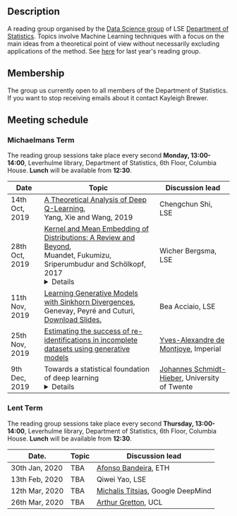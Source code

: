 ## Description

A reading group organised by the [Data Science group](http://www.lse.ac.uk/Statistics/Research/Data-Science) of LSE [Department of Statistics](http://www.lse.ac.uk/Statistics). Topics involve Machine Learning techniques with a focus on the main ideas from a theoretical point of view without necessarily excluding applications of the method. See [here](https://lse-ml.github.io) for last year's reading group.

## Membership

The group us currently open to all members of the Department of Statistics. If you want to stop receiving emails about it contact Kayleigh Brewer.

## Meeting schedule

### Michaelmans Term

The reading group sessions take place every second **Monday, 13:00-14:00**, Leverhulme library, Department of Statistics, 6th Floor, Columbia House. **Lunch** will be available from **12:30**.

| Date                        | Topic                                                           | Discussion lead |
|-----------------------------|-----------------------------------------------------------------|-----------------|
| 14th Oct, 2019         |  [A Theoretical Analysis of Deep Q-Learning](https://arxiv.org/abs/1901.00137),<br/> Yang, Xie and Wang, 2019 | Chengchun Shi, LSE   |
| 28th Oct, 2019        |  [Kernel and Mean Embedding of Distributions: A Review and Beyond](https://arxiv.org/abs/1605.09522),<br/> Muandet, Fukumizu, Sriperumbudur and Schölkopf, 2017 <details> I will give an introduction intended for a wider audience to reproducing kernel Hilbert spaces (RKHSs) and the application to kernel mean embeddings of probability distributions, loosely based on the above paper. As an application, I will show how kernel mean embeddings can be used to define dependence measures, and also outline the limitations of this approach. I will argue that RKHSs have a fundamental role to play in statistical science, i.e., that they are more than just another tool. </details>                                                        | Wicher Bergsma, LSE |
|  11th Nov, 2019    |  [Learning Generative Models with Sinkhorn Divergences](https://arxiv.org/abs/1706.00292),<br/> Genevay, Peyré and Cuturi,   <a href="download.php?file=./Slides_LSE_Bea.pdf">Download Slides.</a>         |  Bea Acciaio, LSE   |
| 25th Nov, 2019       |  [Estimating the success of re-identifications in incomplete datasets using generative models](https://www.nature.com/articles/s41467-019-10933-3/)    |  [Yves-Alexandre de Montjoye](https://www.demontjoye.com), Imperial       |
| 9th Dec, 2019       |  Towards a statistical foundation of deep learning <details> Recently a lot of progress has been made in the theoretical understanding of deep learning. One of the very promising directions is the statistical approach, which interprets deep learning as a statistical method and builds on existing techniques in mathematical statistics to derive theoretical error bounds. The talk surveys this field and describes future challenges. </details>      |  [Johannes Schmidt-Hieber](https://wwwhome.ewi.utwente.nl/~schmidtaj/index.html), University of Twente    |

### Lent Term

The reading group sessions take place every second **Thursday, 13:00-14:00**, Leverhulme library, Department of Statistics, 6th Floor, Columbia House. **Lunch** will be available from **12:30**.

| Date.                       | Topic                                                             | Discussion lead |
|-----------------------------|-------------------------------------------------------------------|-----------------|
| 30th Jan, 2020         | TBA  |  [Afonso Bandeira](https://people.math.ethz.ch/~abandeira/), ETH |
| 13th Feb, 2020        |  TBA | Qiwei Yao, LSE |
| 12th Mar, 2020      |  TBA  | [Michalis Titsias](http://www2.aueb.gr/users/mtitsias/), Google DeepMind        |
| 26th Mar, 2020      |  TBA     | [Arthur Gretton](http://www.gatsby.ucl.ac.uk/~gretton/), UCL       |
